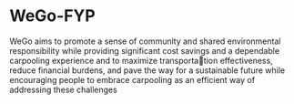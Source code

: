 # WeGo-FYP
WeGo aims to promote a sense of community and shared environmental responsibility while
providing significant cost savings and a dependable carpooling experience and to maximize transportation effectiveness,
reduce financial burdens, and pave the way for a sustainable future while encouraging
people to embrace carpooling as an efficient way of addressing these challenges
